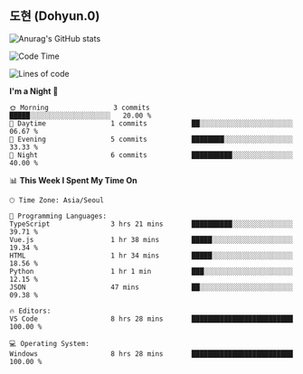 ## 도현 (Dohyun.0)
![Anurag's GitHub stats](https://github-readme-stats.vercel.app/api?username=dohyun-0&theme=dark&show_icons=true)
<!--START_SECTION:waka-->
![Code Time](http://img.shields.io/badge/Code%20Time-223%20hrs%207%20mins-blue)

![Lines of code](https://img.shields.io/badge/From%20Hello%20World%20I%27ve%20Written-6.3%20thousand%20lines%20of%20code-blue)

**I'm a Night 🦉** 

```text
🌞 Morning                3 commits           █████░░░░░░░░░░░░░░░░░░░░   20.00 % 
🌆 Daytime                1 commits           ██░░░░░░░░░░░░░░░░░░░░░░░   06.67 % 
🌃 Evening                5 commits           ████████░░░░░░░░░░░░░░░░░   33.33 % 
🌙 Night                  6 commits           ██████████░░░░░░░░░░░░░░░   40.00 % 
```


📊 **This Week I Spent My Time On** 

```text
🕑︎ Time Zone: Asia/Seoul

💬 Programming Languages: 
TypeScript               3 hrs 21 mins       ██████████░░░░░░░░░░░░░░░   39.71 % 
Vue.js                   1 hr 38 mins        █████░░░░░░░░░░░░░░░░░░░░   19.34 % 
HTML                     1 hr 34 mins        █████░░░░░░░░░░░░░░░░░░░░   18.56 % 
Python                   1 hr 1 min          ███░░░░░░░░░░░░░░░░░░░░░░   12.15 % 
JSON                     47 mins             ██░░░░░░░░░░░░░░░░░░░░░░░   09.38 % 

🔥 Editors: 
VS Code                  8 hrs 28 mins       █████████████████████████   100.00 % 

💻 Operating System: 
Windows                  8 hrs 28 mins       █████████████████████████   100.00 % 
```


<!--END_SECTION:waka-->
